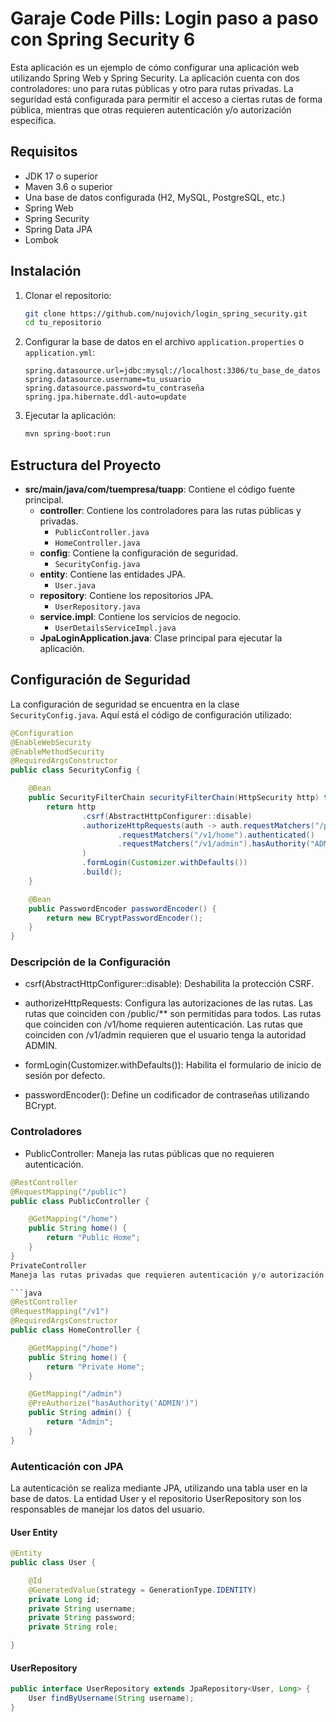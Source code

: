 # Garaje Code Pills: Login paso a paso con Spring Security 6

Esta aplicación es un ejemplo de cómo configurar una aplicación web utilizando Spring Web y Spring Security. La aplicación cuenta con dos controladores: uno para rutas públicas y otro para rutas privadas. La seguridad está configurada para permitir el acceso a ciertas rutas de forma pública, mientras que otras requieren autenticación y/o autorización específica.

## Requisitos

- JDK 17 o superior
- Maven 3.6 o superior
- Una base de datos configurada (H2, MySQL, PostgreSQL, etc.)
- Spring Web
- Spring Security
- Spring Data JPA
- Lombok

## Instalación

1. Clonar el repositorio:
    ```sh
    git clone https://github.com/nujovich/login_spring_security.git
    cd tu_repositorio
    ```

2. Configurar la base de datos en el archivo `application.properties` o `application.yml`:
    ```properties
    spring.datasource.url=jdbc:mysql://localhost:3306/tu_base_de_datos
    spring.datasource.username=tu_usuario
    spring.datasource.password=tu_contraseña
    spring.jpa.hibernate.ddl-auto=update
    ```

3. Ejecutar la aplicación:
    ```sh
    mvn spring-boot:run
    ```

## Estructura del Proyecto

- **src/main/java/com/tuempresa/tuapp**: Contiene el código fuente principal.
  - **controller**: Contiene los controladores para las rutas públicas y privadas.
    - `PublicController.java`
    - `HomeController.java`
  - **config**: Contiene la configuración de seguridad.
    - `SecurityConfig.java`
  - **entity**: Contiene las entidades JPA.
    - `User.java`
  - **repository**: Contiene los repositorios JPA.
    - `UserRepository.java`
  - **service.impl**: Contiene los servicios de negocio.
    - `UserDetailsServiceImpl.java`
  - **JpaLoginApplication.java**: Clase principal para ejecutar la aplicación.

## Configuración de Seguridad

La configuración de seguridad se encuentra en la clase `SecurityConfig.java`. Aquí está el código de configuración utilizado:

```java
@Configuration
@EnableWebSecurity
@EnableMethodSecurity
@RequiredArgsConstructor
public class SecurityConfig {

    @Bean
    public SecurityFilterChain securityFilterChain(HttpSecurity http) throws Exception {
        return http
                .csrf(AbstractHttpConfigurer::disable)
                .authorizeHttpRequests(auth -> auth.requestMatchers("/public/**").permitAll()
                        .requestMatchers("/v1/home").authenticated()
                        .requestMatchers("/v1/admin").hasAuthority("ADMIN").anyRequest().authenticated()
                )
                .formLogin(Customizer.withDefaults())
                .build();
    }

    @Bean
    public PasswordEncoder passwordEncoder() {
        return new BCryptPasswordEncoder();
    }
}
```

### Descripción de la Configuración
- csrf(AbstractHttpConfigurer::disable): 
Deshabilita la protección CSRF.

- authorizeHttpRequests: 
Configura las autorizaciones de las rutas. Las rutas que coinciden con /public/** son permitidas para todos. Las rutas que coinciden con /v1/home requieren autenticación. Las rutas que coinciden con /v1/admin requieren que el usuario tenga la autoridad ADMIN.

- formLogin(Customizer.withDefaults()): Habilita el formulario de inicio de sesión por defecto.
- passwordEncoder(): Define un codificador de contraseñas utilizando BCrypt.

### Controladores
- PublicController: Maneja las rutas públicas que no requieren autenticación.

```java
@RestController
@RequestMapping("/public")
public class PublicController {

    @GetMapping("/home")
    public String home() {
        return "Public Home";
    }
}
PrivateController
Maneja las rutas privadas que requieren autenticación y/o autorización.

```java
@RestController
@RequestMapping("/v1")
@RequiredArgsConstructor
public class HomeController {

    @GetMapping("/home")
    public String home() {
        return "Private Home";
    }

    @GetMapping("/admin")
    @PreAuthorize("hasAuthority('ADMIN')")
    public String admin() {
        return "Admin";
    }
}
```

### Autenticación con JPA
La autenticación se realiza mediante JPA, utilizando una tabla user en la base de datos. La entidad User y el repositorio UserRepository son los responsables de manejar los datos del usuario.

#### User Entity

```java
@Entity
public class User {

    @Id
    @GeneratedValue(strategy = GenerationType.IDENTITY)
    private Long id;
    private String username;
    private String password;
    private String role;

}
```

#### UserRepository

```java
public interface UserRepository extends JpaRepository<User, Long> {
    User findByUsername(String username);
}
```
